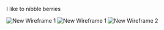 I like to nibble berries

![New Wireframe 1](https://github.com/user-attachments/assets/644d77eb-c062-4216-aced-d4cf26e7f47b)
![New Wireframe 1](https://github.com/user-attachments/assets/777816b9-da72-4fe4-b585-78c2734e069a)
![New Wireframe 2](https://github.com/user-attachments/assets/3d89e4d6-5e1d-496c-85ab-1753c9a82ced)
